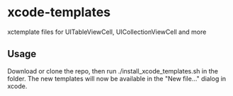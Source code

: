 # xcode-templates
xctemplate files for UITableViewCell, UICollectionViewCell and more

## Usage
Download or clone the repo, then run ./install_xcode_templates.sh in the folder. The new templates will now be available in the "New file..." dialog in xcode.
